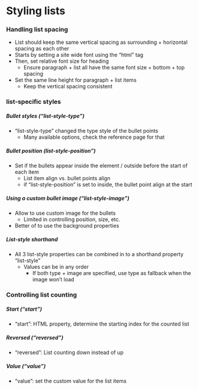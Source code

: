 # Styling lists

### Handling list spacing

- List should keep the same vertical spacing as surrounding + horizontal spacing as each other
- Starts by setting a site wide font using the “html” tag
- Then, set relative font size for heading
	- Ensure paragraph + list all have the same font size + bottom + top spacing
- Set the same line height for paragraph + list items
	- Keep the vertical spacing consistent

### list-specific styles

##### Bullet styles (“list-style-type”)

- “list-style-type” changed the type style of the bullet points
	- Many available options, check the reference page for that

##### Bullet position (list-style-position”)

- Set if the bullets appear inside the element / outside before the start of each item
	- List item align vs. bullet points align
	- if “list-style-position” is set to inside, the bullet point align at the start

##### Using a custom bullet image (“list-style-image”)

- Allow to use custom image for the bullets
	- Limited in controlling position, size, etc.
- Better of to use the background properties

##### List-style shorthand

- All 3 list-style properties can be combined in to a shorthand property “list-style”
	- Values can be in any order
		- If both type + image are specified, use type as fallback when the image won’t load

### Controlling list counting

##### Start (“start”)

- “start”: HTML property, determine the starting index for the counted list

##### Reversed (“reversed”)

- “reversed”: List counting down instead of up

##### Value (“value”)

- “value”: set the custom value for the list items